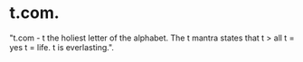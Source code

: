 # t.com."t.com - t the holiest letter of the alphabet. The t mantra states that t > all t = yes t = life. t is everlasting.".
